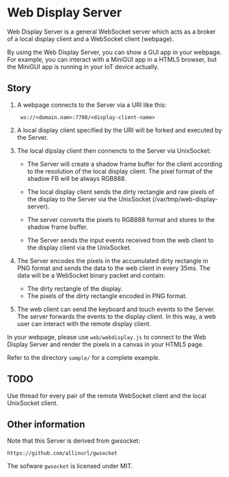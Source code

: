 # Web Display Server

Web Display Server is a general WebSocket server which acts as a broker of 
a local display client and a WebSocket client (webpage).

By using the Web Display Server, you can show a GUI app in your webpage.
For example, you can interact with a MiniGUI app in a HTML5 browser, 
but the MiniGUI app is running in your IoT device actually.

## Story

1. A webpage connects to the Server via a URI like this:

        ws://<domain.nam>:7788/<display-client-name>

2. A local display client specified by the URI will be forked and executed
   by the Server.

3. The local dipslay client then connencts to the Server via UnixSocket:

    * The Server will create a shadow frame buffer for the client according to
      the resolution of the local display client. The pixel format of the shadow FB 
      will be always RGB888.

    * The local display client sends the dirty rectangle and raw pixels of the
      display to the Server via the UnixSocket (/var/tmp/web-display-server).

    * The server converts the pixels to RGB888 format and stores to the shadow 
      frame buffer. 

    * The Server sends the input events received from the web client to the
      display client via the UnixSocket.

4. The Server encodes the pixels in the accumulated dirty rectangle
   in PNG format and sends the data to the web client in every 35ms.
   The data will be a WebSocket binary packet and contain:

    * The dirty rectangle of the display.
    * The pixels of the dirty rectangle encoded in PNG format.

5. The web client can send the keyboard and touch events to the Server. 
   The server forwards the events to the display client. In this way, 
   a web user can interact with the remote display client.

In your webpage, please use `web/webdisplay.js` to connect to the Web Display Server
and render the pixels in a canvas in your HTML5 page. 

Refer to the directory `sample/` for a complete example.

## TODO

Use thread for every pair of the remote WebSocket client and the local UnixSocket client.

## Other information

Note that this Server is derived from gwsocket:

    https://github.com/allinurl/gwsocket

The sofware `gwsocket` is licensed under MIT.

